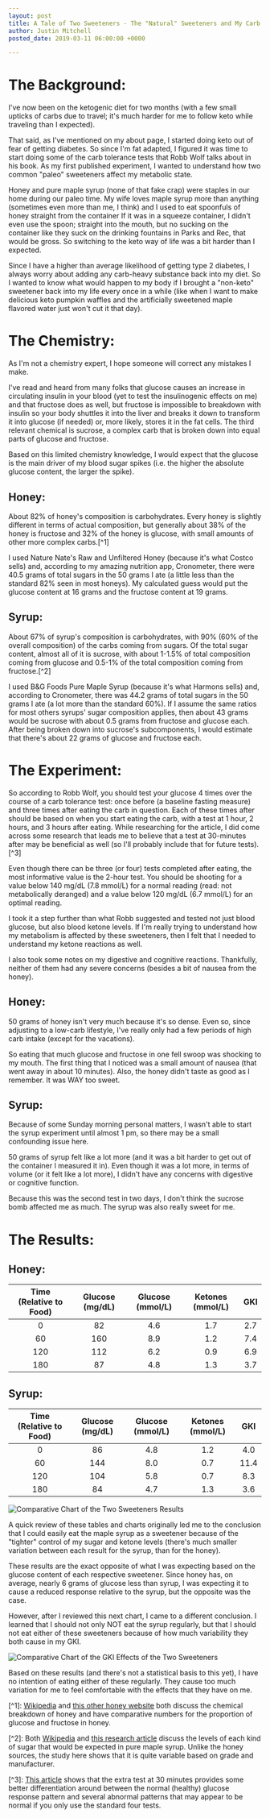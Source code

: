 ```yaml
---
layout: post
title: A Tale of Two Sweeteners - The "Natural" Sweeteners and My Carb Tolerance Test
author: Justin Mitchell
posted_date: 2019-03-11 06:00:00 +0000

---
```

# The Background:

I've now been on the ketogenic diet for two months (with a few small upticks of
carbs due to travel; it's much harder for me to follow keto while traveling than I
expected).

That said, as I've mentioned on my about page, I started doing keto out of fear of
getting diabetes. So since I'm fat adapted, I figured it was time to start doing
some of the carb tolerance tests that Robb Wolf talks about in his book. As my
first published experiment, I wanted to understand how two common "paleo"
sweeteners affect my metabolic state.

Honey and pure maple syrup (none of that fake crap) were staples in our home during
our paleo time. My wife loves maple syrup more than anything (sometimes even more
than me, I think) and I used to eat spoonfuls of honey straight from the container
If it was in a squeeze container, I didn't even use the spoon; straight into the
mouth, but no sucking on the container like they suck on the drinking fountains in
Parks and Rec, that would be gross. So switching to the keto way of life was a bit
harder than I expected.

Since I have a higher than average likelihood of getting type 2 diabetes, I always
worry about adding any carb-heavy substance back into my diet. So I wanted to
know what would happen to my body if I brought a "non-keto" sweetener back into
my life every once in a while (like when I want to make delicious keto pumpkin
waffles and the artificially sweetened maple flavored water just won't cut it that
day).

# The Chemistry:

As I'm not a chemistry expert, I hope someone will correct any mistakes I make.

I've read and heard from many folks that glucose causes an increase in circulating
insulin in your blood (yet to test the insulinogenic effects on me) and that
fructose does as well, but fructose is impossible to breakdown with insulin so your
body shuttles it into the liver and breaks it down to transform it into glucose
(if needed) or, more likely, stores it in the fat cells. The third relevant chemical
is sucrose, a complex carb that is broken down into equal parts of glucose and fructose.

Based on this limited chemistry knowledge, I would expect that the glucose is the
main driver of my blood sugar spikes (i.e. the higher the absolute glucose content,
the larger the spike).

## Honey:

About 82% of honey's composition is carbohydrates. Every honey is slightly different
in terms of actual composition, but generally about 38% of the honey is fructose and
32% of the honey is glucose, with small amounts of other more complex carbs.\[^1\]

I used Nature Nate's Raw and Unfiltered Honey (because it's what Costco sells) and,
according to my amazing nutrition app, Cronometer, there were 40.5 grams of total
sugars in the 50 grams I ate (a little less than the standard 82% seen in most
honeys). My calculated guess would put the glucose content at 16 grams and the
fructose content at 19 grams.

## Syrup:

About 67% of syrup's composition is carbohydrates, with 90% (60% of the overall
composition) of the carbs coming from sugars. Of the total sugar content, almost
all of it is sucrose, with about 1-1.5% of total composition coming from glucose and
0\.5-1% of the total composition coming from fructose.\[^2\]

I used B&G Foods Pure Maple Syrup (because it's what Harmons sells) and, according to
Cronometer, there was 44.2 grams of total sugars in the 50 grams I ate (a lot more
than the standard 60%). If I assume the same ratios for most others syrups' sugar
composition applies, then about 43 grams would be sucrose with about 0.5 grams from
fructose and glucose each. After being broken down into sucrose's subcomponents,
I would estimate that there's about 22 grams of glucose and fructose each.

# The Experiment:

So according to Robb Wolf, you should test your glucose 4 times over the course of
a carb tolerance test: once before (a baseline fasting measure) and three times
after eating the carb in question. Each of these times after should be based on
when you start eating the carb, with a test at 1 hour, 2 hours, and 3 hours after
eating. While researching for the article, I did come across some research that
leads me to believe that a test at 30-minutes after may be beneficial as well (so
I'll probably include that for future tests).\[^3\]

Even though there can be three (or four) tests completed after eating, the most
informative value is the 2-hour test. You should be shooting for a value below
140 mg/dL (7.8 mmol/L) for a normal reading (read: not metabolically deranged)
and a value below 120 mg/dL (6.7 mmol/L) for an optimal reading.

I took it a step further than what Robb suggested and tested not just blood glucose,
but also blood ketone levels. If I'm really trying to understand how my metabolism
is affected by these sweeteners, then I felt that I needed to understand my ketone
reactions as well.

I also took some notes on my digestive and cognitive reactions. Thankfully,
neither of them had any severe concerns (besides a bit of nausea from the honey).

## Honey:

50 grams of honey isn't very much because it's so dense. Even so, since
adjusting to a low-carb lifestyle, I've really only had a few periods of high
carb intake (except for the vacations).

So eating that much glucose and fructose in one fell swoop was shocking to my
mouth. The first thing that I noticed was a small amount of nausea (that went
away in about 10 minutes). Also, the honey didn't taste as good as I remember.
It was WAY too sweet.

## Syrup:

Because of some Sunday morning personal matters, I wasn't able to start the
syrup experiment until almost 1 pm, so there may be a small confounding issue
here.

50 grams of syrup felt like a lot more (and it was a bit harder to get out of
the container I measured it in). Even though it was a lot more, in terms of volume
(or it felt like a lot more), I didn't have any concerns with digestive or
cognitive function.

Because this was the second test in two days, I don't think the sucrose bomb
affected me as much. The syrup was also really sweet for me.

# The Results:

## Honey:

| Time (Relative to Food) | Glucose (mg/dL) | Glucose (mmol/L) | Ketones (mmol/L) | GKI |
| :---: | :---: | :---: | :---: | :---: |
| 0 | 82 | 4.6 | 1.7 | 2.7 |
| 60 | 160 | 8.9 | 1.2 | 7.4 |
| 120 | 112 | 6.2 | 0.9 | 6.9 |
| 180 | 87 | 4.8 | 1.3 | 3.7 |

## Syrup:

| Time (Relative to Food) | Glucose (mg/dL) | Glucose (mmol/L) | Ketones (mmol/L) | GKI |
| :---: | :---: | :---: | :---: | :---: |
| 0 | 86 | 4.8 | 1.2 | 4.0 |
| 60 | 144 | 8.0 | 0.7 | 11.4 |
| 120 | 104 | 5.8 | 0.7 | 8.3 |
| 180 | 84 | 4.7 | 1.3 | 3.6 |

![Comparative Chart of the Two Sweeteners Results]({{site.url}}/assets/images/ctt-hs-comparison.png)

A quick review of these tables and charts originally led me to the conclusion
that I could easily eat the maple syrup as a sweetener because of the "tighter"
control of my sugar and ketone levels (there's much smaller variation between each
result for the syrup, than for the honey).

These results are the exact opposite of what I was expecting based on the glucose
content of each respective sweetener. Since honey has, on average, nearly 6 grams
of glucose less than syrup, I was expecting it to cause a reduced response relative
to the syrup, but the opposite was the case.

However, after I reviewed this next chart, I came to a different conclusion. I
learned that I should not only NOT eat the syrup regularly, but that I should not
eat either of these sweeteners because of how much variability they both cause in
my GKI.

![Comparative Chart of the GKI Effects of the Two Sweeteners]({{site.url}}/assets/images/ctt-hs-gki.png)

Based on these results (and there's not a statistical basis to this yet), I have no
intention of eating either of these regularly. They cause too much variation for
me to feel comfortable with the effects that they have on me.

\[^1\]: [Wikipedia](https://en.wikipedia.org/wiki/Honey#Nutrition) and [this other honey website](http://www.chm.bris.ac.uk/webprojects2001/loveridge/index-page3.html) both discuss the chemical breakdown of honey and have comparative numbers for the proportion of glucose and fructose in honey.

\[^2\]: Both [Wikipedia](https://en.wikipedia.org/wiki/Maple_syrup#Nutrition_and_food_characteristics) and [this research article](http://www.uvm.edu/\~pmrc/Chemical%20composition%20of%20pure%20maple%20syrup%20-%20van%20den%20Berg%20et%20al%202015.pdf) discuss the levels of each kind of sugar that would be expected in pure maple syrup. Unlike the honey sources, the study here shows that it is quite variable based on grade and manufacturer.

\[^3\]: [This article](https://www.lchf-rd.com/2018/11/26/when-normal-fasting-blood-glucose-results-arent-necessarily-fine/) shows that the extra test at 30 minutes provides some better differentiation around between the normal (healthy) glucose response pattern and several abnormal patterns that may appear to be normal if you only use the standard four tests.